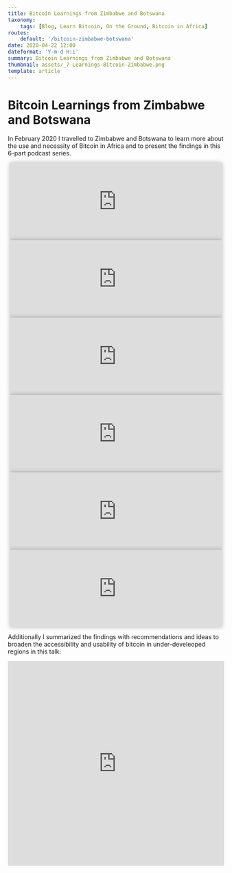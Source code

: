 ```yaml
---
title: Bitcoin Learnings from Zimbabwe and Botswana
taxonomy:
    tags: [Blog, Learn Bitcoin, On the Ground, Bitcoin in Africa]
routes:
    default: '/bitcoin-zimbabwe-botswana'
date: 2020-04-22 12:00
dateformat: 'Y-m-d H:i'
summary: Bitcoin Learnings from Zimbabwe and Botswana
thumbnail: assets/_7-Learnings-Bitcoin-Zimbabwe.png
template: article
---
```



# Bitcoin Learnings from Zimbabwe and Botswana

In February 2020 I travelled to Zimbabwe and Botswana to learn more about the use and necessity of Bitcoin in Africa and to present the findings in this 6-part podcast series.

<iframe src="https://www.vodio.fr/frameplay.php?idref=25617&urlref=1" style="border: 0px none; box-shadow: rgba(0, 0, 0, 0.28) 0px 0px 10px; width: calc(100% - 10px); height: 180px; margin-left: 5px; padding: 0;" scrolling="no"></iframe>

<iframe src="https://www.vodio.fr/frameplay.php?idref=25618&urlref=1" style="border: 0px none; box-shadow: rgba(0, 0, 0, 0.28) 0px 0px 10px; width: calc(100% - 10px); height: 180px; margin-left: 5px; padding: 0;" scrolling="no"></iframe>

<iframe src="https://www.vodio.fr/frameplay.php?idref=25619&urlref=1" style="border: 0px none; box-shadow: rgba(0, 0, 0, 0.28) 0px 0px 10px; width: calc(100% - 10px); height: 180px; margin-left: 5px; padding: 0;" scrolling="no"></iframe>

<iframe src="https://www.vodio.fr/frameplay.php?idref=25620&urlref=1" style="border: 0px none; box-shadow: rgba(0, 0, 0, 0.28) 0px 0px 10px; width: calc(100% - 10px); height: 180px; margin-left: 5px; padding: 0;" scrolling="no"></iframe>

<iframe src="https://www.vodio.fr/frameplay.php?idref=25620&urlref=1" style="border: 0px none; box-shadow: rgba(0, 0, 0, 0.28) 0px 0px 10px; width: calc(100% - 10px); height: 180px; margin-left: 5px; padding: 0;" scrolling="no"></iframe>

<iframe src="https://www.vodio.fr/frameplay.php?idref=25622&urlref=1" style="border: 0px none; box-shadow: rgba(0, 0, 0, 0.28) 0px 0px 10px; width: calc(100% - 10px); height: 180px; margin-left: 5px; padding: 0;" scrolling="no"></iframe>

Additionally I summarized the findings with recommendations and ideas to broaden the accessibility and usability of bitcoin in under-develeoped regions in this talk:

<iframe width="100%" height="476" src="https://www.youtube.com/embed/ddYimGGyxA0" frameborder="0" allow="accelerometer; autoplay; encrypted-media; gyroscope; picture-in-picture" allowfullscreen></iframe>

